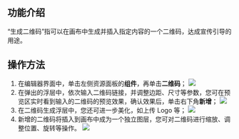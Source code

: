## 功能介绍
“生成二维码”指可以在画布中生成并插入指定内容的一个二维码，达成宣传引导的用途。

## 操作方法
1. 在编辑器界面中，单击左侧资源面板的**组件**，再单击**二维码**；
![](https://main.qcloudimg.com/raw/3c3cc6099fd2e493930851a82279e970.png)
2. 在弹出的浮层中，依次输入二维码链接，并调整边距、尺寸等参数，您可在预览区实时看到输入的二维码的预览效果，确认效果后，单击右下角**新增**；
![](https://main.qcloudimg.com/raw/f2413d6de5db44765dd440f2832c3a82.png)
3. 在二维码生成浮层中，您还可进一步美化，如上传 Logo 等；
![](https://main.qcloudimg.com/raw/386f2ce238f1a7748c656309cd5fd08e.png)
4. 新增的二维码将插入到画布中成为一个独立图层，您可对二维码进行缩放、调整位置、旋转等操作。
![](https://main.qcloudimg.com/raw/32d50272f1f715f7bd6e369371778f0d.png)
